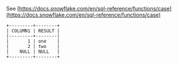 See [https://docs.snowflake.com/en/sql-reference/functions/case](https://docs.snowflake.com/en/sql-reference/functions/case)
```
+---------+--------+
| COLUMN1 | RESULT |
|---------+--------|
|       1 | one    |
|       2 | two    |
|    NULL | NULL   |
+---------+--------+
```
